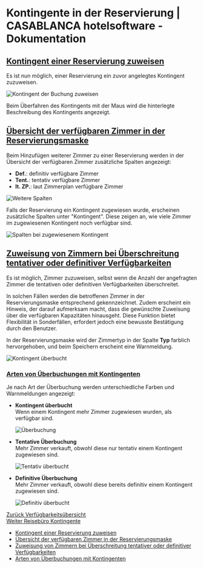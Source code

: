 # Kontingente in der Reservierung | CASABLANCA hotelsoftware - Dokumentation

## [Kontingent einer Reservierung zuweisen](https://docs.casablanca.at/desktop/module/contingent/reservation_window/#kontingent-einer-reservierung-zuweisen "Direkter Link zu Kontingent einer Reservierung zuweisen")

Es ist nun möglich, einer Reservierung ein zuvor angelegtes Kontingent zuzuweisen.  

![Kontingent der Buchung zuweisen](https://docs.casablanca.at/assets/images/add_contingency_to_reservation-447161aaaee972e742d137db944e3236.png)

Beim Überfahren des Kontingents mit der Maus wird die hinterlegte Beschreibung des Kontingents angezeigt.

## [Übersicht der verfügbaren Zimmer in der Reservierungsmaske](https://docs.casablanca.at/desktop/module/contingent/reservation_window/#übersicht-der-verfügbaren-zimmer-in-der-reservierungsmaske "Direkter Link zu Übersicht der verfügbaren Zimmer in der Reservierungsmaske")

Beim Hinzufügen weiterer Zimmer zu einer Reservierung werden in der Übersicht der verfügbaren Zimmer zusätzliche Spalten angezeigt:  

* **Def.**: definitiv verfügbare Zimmer  
* **Tent.**: tentativ verfügbare Zimmer  
* **lt. ZP.**: laut Zimmerplan verfügbare Zimmer  

![Weitere Spalten](https://docs.casablanca.at/assets/images/new_columns-47289bb0fa87c284a658f0fcf467cfce.png)

Falls der Reservierung ein Kontingent zugewiesen wurde, erscheinen zusätzliche Spalten unter "Kontingent". Diese zeigen an, wie viele Zimmer im zugewiesenen Kontingent noch verfügbar sind.  

![Spalten bei zugewiesenem Kontingent](https://docs.casablanca.at/assets/images/columns_contingency-1c204755c42a86e19ae3a1df885f792d.png)

## [Zuweisung von Zimmern bei Überschreitung tentativer oder definitiver Verfügbarkeiten](https://docs.casablanca.at/desktop/module/contingent/reservation_window/#zuweisung-von-zimmern-bei-überschreitung-tentativer-oder-definitiver-verfügbarkeiten "Direkter Link zu Zuweisung von Zimmern bei Überschreitung tentativer oder definitiver Verfügbarkeiten")

Es ist möglich, Zimmer zuzuweisen, selbst wenn die Anzahl der angefragten Zimmer die tentativen oder definitiven Verfügbarkeiten überschreitet.  

In solchen Fällen werden die betroffenen Zimmer in der Reservierungsmaske entsprechend gekennzeichnet. Zudem erscheint ein Hinweis, der darauf aufmerksam macht, dass die gewünschte Zuweisung über die verfügbaren Kapazitäten hinausgeht. Diese Funktion bietet Flexibilität in Sonderfällen, erfordert jedoch eine bewusste Bestätigung durch den Benutzer.  

In der Reservierungsmaske wird der Zimmertyp in der Spalte **Typ** farblich hervorgehoben, und beim Speichern erscheint eine Warnmeldung.  

![Kontingent überbucht](https://docs.casablanca.at/assets/images/contingency_overbooked-2af20d242a9f1045799d053ae1f1c601.png)

### [Arten von Überbuchungen mit Kontingenten](https://docs.casablanca.at/desktop/module/contingent/reservation_window/#arten-von-überbuchungen-mit-kontingenten "Direkter Link zu Arten von Überbuchungen mit Kontingenten")

Je nach Art der Überbuchung werden unterschiedliche Farben und Warnmeldungen angezeigt:

* **Kontingent überbucht**  
  Wenn einem Kontingent mehr Zimmer zugewiesen wurden, als verfügbar sind.  

  ![Überbuchung](https://docs.casablanca.at/assets/images/reservation_overbooked-3d3fbae7b64c112db6b058b9da67075b.png)

* **Tentative Überbuchung**  
  Mehr Zimmer verkauft, obwohl diese nur tentativ einem Kontingent zugewiesen sind.  

  ![Tentativ überbucht](https://docs.casablanca.at/assets/images/tentativ_overbooked-6671758726b4a61d326b92696a954e07.png)

* **Definitive Überbuchung**  
  Mehr Zimmer verkauft, obwohl diese bereits definitiv einem Kontingent zugewiesen sind.  

  ![Definitiv überbucht](https://docs.casablanca.at/assets/images/definitiv_overbooked-d288c0d000dc9b8e271e360e8c1f51b7.png)

[Zurück Verfügbarkeitsübersicht](https://docs.casablanca.at/desktop/module/contingent/availability_window)  
[Weiter Reisebüro Kontingente](https://docs.casablanca.at/desktop/module/contingent/travel_agency_contingents)

* [Kontingent einer Reservierung zuweisen](https://docs.casablanca.at/desktop/module/contingent/reservation_window/#kontingent-einer-reservierung-zuweisen)  
* [Übersicht der verfügbaren Zimmer in der Reservierungsmaske](https://docs.casablanca.at/desktop/module/contingent/reservation_window/#übersicht-der-verfügbaren-zimmer-in-der-reservierungsmaske)  
* [Zuweisung von Zimmern bei Überschreitung tentativer oder definitiver Verfügbarkeiten](https://docs.casablanca.at/desktop/module/contingent/reservation_window/#zuweisung-von-zimmern-bei-überschreitung-tentativer-oder-definitiver-verfügbarkeiten)  
* [Arten von Überbuchungen mit Kontingenten](https://docs.casablanca.at/desktop/module/contingent/reservation_window/#arten-von-überbuchungen-mit-kontingenten)